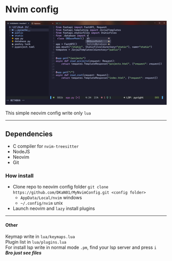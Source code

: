 # Nvim config
![LOGO](res/screen.png)

This simple neovim config write only `lua`

----

## Dependencies
* C compiler for `nvim-treesitter`
* NodeJS
* Neovim
* Git


### How install
* Clone repo to neovim config folder `git clone https://github.com/DKaN01/MyNvimConfig.git <config folder>`
    * `AppData/Local/nvim` windows
    * `~/.config/nvim` unix
* Launch neovim and `lazy` install plugins

----

#### Other
Keymap write in `lua/keymaps.lua`<br>
Plugin list in `lua/plugins.lua`<br>
For install lsp write in normal mode `.pm`, find your lsp server and press `i`<br>
***Bro just see files***
